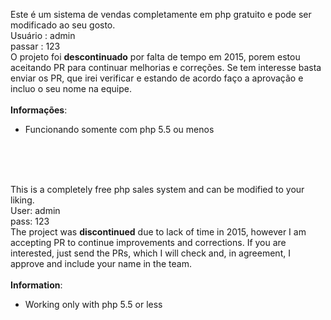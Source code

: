 Este é um sistema de vendas completamente em php gratuito e pode ser modificado ao seu gosto.<br>
Usuário : admin<br>
passar : 123<br>
O projeto foi **descontinuado** por falta de tempo em 2015, porem estou aceitando PR para continuar melhorias e correções. Se tem interesse basta enviar os PR, que irei verificar e estando de acordo faço a aprovação e incluo o seu nome na equipe.
<br><br>
**Informações**:
- Funcionando somente com php 5.5 ou menos

<br><br><br>

This is a completely free php sales system and can be modified to your liking.<br>
User: admin<br>
pass: 123<br>
The project was **discontinued** due to lack of time in 2015, however I am accepting PR to continue improvements and corrections. If you are interested, just send the PRs, which I will check and, in agreement, I approve and include your name in the team.
<br><br>
**Information**:
- Working only with php 5.5 or less
